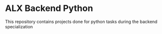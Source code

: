 # ALX Backend Python
This repository contains projects done for python tasks during the backend
specialization
